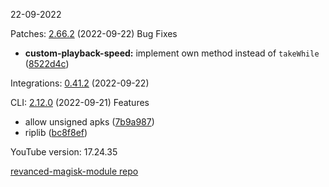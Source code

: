 22-09-2022

Patches:   [2.66.2](https://github.com/revanced/revanced-patches/compare/v2.66.1...v2.66.2) (2022-09-22)
 Bug Fixes
* **custom-playback-speed:** implement own method instead of `takeWhile` ([8522d4c](https://github.com/revanced/revanced-patches/commit/8522d4cd705118bf1108ec88bbed542a0cb15943))

Integrations:   [0.41.2](https://github.com/revanced/revanced-integrations/compare/v0.41.1...v0.41.2) (2022-09-22)

CLI:   [2.12.0](https://github.com/j-hc/revanced-cli/compare/v2.11.1...v2.12.0) (2022-09-21)
 Features
* allow unsigned apks ([7b9a987](https://github.com/j-hc/revanced-cli/commit/7b9a987ee68a0b39cd182c8f7954ce39ddc9567d))
* riplib ([bc8f8ef](https://github.com/j-hc/revanced-cli/commit/bc8f8efc3f943c7b71d3a6c5026e6abf5e3becec))


YouTube version: 17.24.35

[revanced-magisk-module repo](https://github.com/vuongvan/magisk-module)
